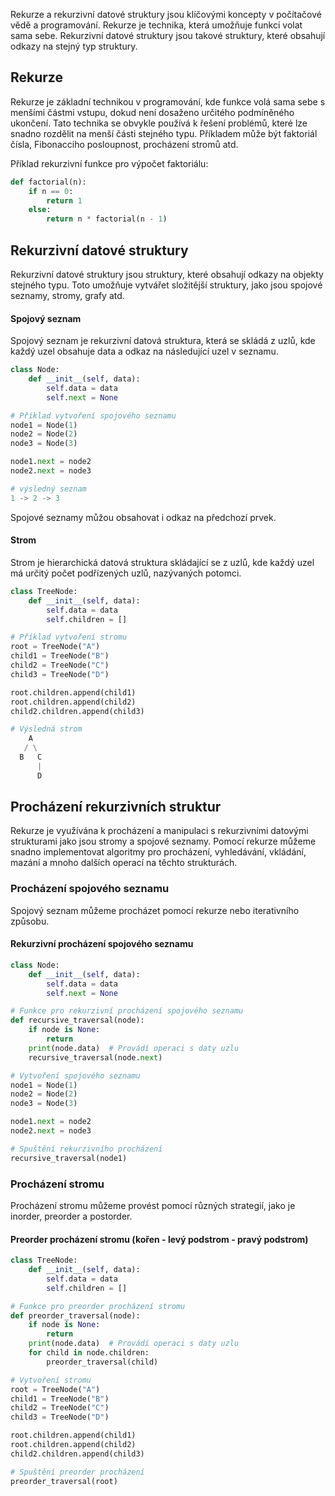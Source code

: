 Rekurze a rekurzivní datové struktury jsou klíčovými koncepty v počítačové vědě a programování. Rekurze je technika, která umožňuje funkci volat sama sebe. Rekurzivní datové struktury jsou takové struktury, které obsahují odkazy na stejný typ struktury.

## Rekurze

Rekurze je základní technikou v programování, kde funkce volá sama sebe s menšími částmi vstupu, dokud není dosaženo určitého podmíněného ukončení. Tato technika se obvykle používá k řešení problémů, které lze snadno rozdělit na menší části stejného typu. Příkladem může být faktoriál čísla, Fibonacciho posloupnost, procházení stromů atd.

Příklad rekurzivní funkce pro výpočet faktoriálu:

```Python
def factorial(n):
    if n == 0:
        return 1
    else:
        return n * factorial(n - 1)
```

## Rekurzivní datové struktury

Rekurzivní datové struktury jsou struktury, které obsahují odkazy na objekty stejného typu. Toto umožňuje vytvářet složitější struktury, jako jsou spojové seznamy, stromy, grafy atd.

#### Spojový seznam

Spojový seznam je rekurzivní datová struktura, která se skládá z uzlů, kde každý uzel obsahuje data a odkaz na následující uzel v seznamu.

```Python
class Node:
    def __init__(self, data):
        self.data = data
        self.next = None

# Příklad vytvoření spojového seznamu
node1 = Node(1)
node2 = Node(2)
node3 = Node(3)

node1.next = node2
node2.next = node3

# výsledný seznam
1 -> 2 -> 3
```

Spojové seznamy můžou obsahovat i odkaz na předchozí prvek.
#### Strom

Strom je hierarchická datová struktura skládající se z uzlů, kde každý uzel má určitý počet podřízených uzlů, nazývaných potomci.

```Python
class TreeNode:
    def __init__(self, data):
        self.data = data
        self.children = []

# Příklad vytvoření stromu
root = TreeNode("A")
child1 = TreeNode("B")
child2 = TreeNode("C")
child3 = TreeNode("D")

root.children.append(child1)
root.children.append(child2)
child2.children.append(child3)

# Výsledná strom
    A
   / \
  B   C
      |
      D

```

## Procházení rekurzivních struktur

Rekurze je využívána k procházení a manipulaci s rekurzivními datovými strukturami jako jsou stromy a spojové seznamy. Pomocí rekurze můžeme snadno implementovat algoritmy pro procházení, vyhledávání, vkládání, mazání a mnoho dalších operací na těchto strukturách.

### Procházení spojového seznamu

Spojový seznam můžeme procházet pomocí rekurze nebo iterativního způsobu.

#### Rekurzivní procházení spojového seznamu

```Python
class Node:
    def __init__(self, data):
        self.data = data
        self.next = None

# Funkce pro rekurzivní procházení spojového seznamu
def recursive_traversal(node):
    if node is None:
        return
    print(node.data)  # Provádí operaci s daty uzlu
    recursive_traversal(node.next)

# Vytvoření spojového seznamu
node1 = Node(1)
node2 = Node(2)
node3 = Node(3)

node1.next = node2
node2.next = node3

# Spuštění rekurzivního procházení
recursive_traversal(node1)
```

### Procházení stromu

Procházení stromu můžeme provést pomocí různých strategií, jako je inorder, preorder a postorder.

#### Preorder procházení stromu (kořen - levý podstrom - pravý podstrom)

```Python
class TreeNode:
    def __init__(self, data):
        self.data = data
        self.children = []

# Funkce pro preorder procházení stromu
def preorder_traversal(node):
    if node is None:
        return
    print(node.data)  # Provádí operaci s daty uzlu
    for child in node.children:
        preorder_traversal(child)

# Vytvoření stromu
root = TreeNode("A")
child1 = TreeNode("B")
child2 = TreeNode("C")
child3 = TreeNode("D")

root.children.append(child1)
root.children.append(child2)
child2.children.append(child3)

# Spuštění preorder procházení
preorder_traversal(root)
```